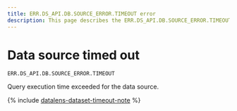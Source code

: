 ```yaml
---
title: ERR.DS_API.DB.SOURCE_ERROR.TIMEOUT error
description: This page describes the ERR.DS_API.DB.SOURCE_ERROR.TIMEOUT error.
---
```


# Data source timed out

`ERR.DS_API.DB.SOURCE_ERROR.TIMEOUT`

Query execution time exceeded for the data source.


{% include [datalens-dataset-timeout-note](../../../_includes/datalens/datalens-dataset-timeout-note.md) %}
